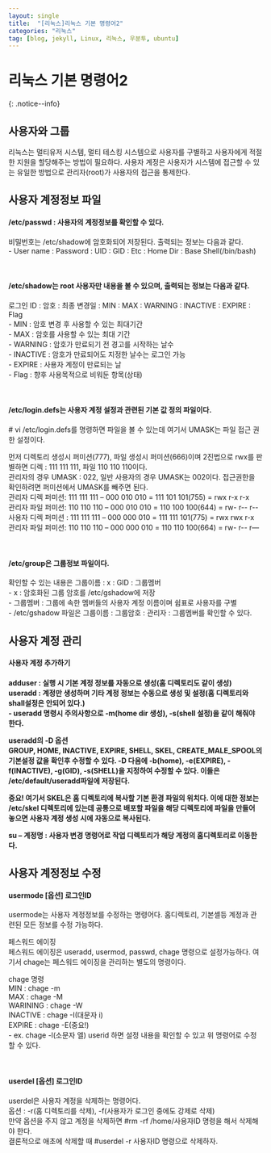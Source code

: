 ```yaml
---
layout: single
title:  "[리눅스]리눅스 기본 명령어2"
categories: "리눅스"
tag: [blog, jekyll, Linux, 리눅스, 우분투, ubuntu]
---
```

# 리눅스 기본 명령어2
{: .notice--info}

## 사용자와 그룹
<p>리눅스는 멀티유저 시스템, 멀티 테스킹 시스템으로 사용자를 구별하고 사용자에게 적절한 지원을 할당해주는 방법이 필요하다. 사용자 계정은 사용자가 시스템에 접근할 수 있는 유일한 방법으로 관리자(root)가 사용자의 접근을 통제한다.</p>

## 사용자 계정정보 파일
<h4>/etc/passwd : 사용자의 계정정보를 확인할 수 있다.</h4>
<p>비밀번호는 /etc/shadow에 암호화되어 저장된다. 출력되는 정보는 다음과 같다.
<br>- User name : Password : UID : GID : Etc : Home Dir : Base Shell(/bin/bash)</p>
<br>
<h4>/etc/shadow는 root 사용자만 내용을 볼 수 있으며, 출력되는 정보는 다음과 같다.</h4>
<p>로그인 ID : 암호 : 최종 변경일 : MIN : MAX : WARNING : INACTIVE : EXPIRE : Flag
<br> - MIN : 암호 변경 후 사용할 수 있는 최대기간
<br> - MAX : 암호를 사용할 수 있는 최대 기간
<br> - WARNING : 암호가 만료되기 전 경고를 시작하는 날수
<br> - INACTIVE : 암호가 만료되어도 지정한 날수는 로그인 가능
<br> - EXPIRE : 사용자 계정이 만료되는 날
<br> - Flag : 향후 사용목적으로 비워둔 항목(상태)</p>
<br>
<h4>/etc/login.defs는 사용자 계정 설정과 관련된 기본 값 정의 파일이다.</h4>
<p># vi /etc/login.defs를 명령하면 파일을 볼 수 있는데 여기서 UMASK는 파일 접근 권한 설정이다.</p>
<p>먼저 디렉토리 생성시 퍼미션(777), 파일 생성시 퍼미션(666)이며 2진법으로 rwx를 판별하면 디렉 : 111 111 111, 파일 110 110 110이다. 
<br>관리자의 경우 UMASK : 022, 일반 사용자의 경우 UMASK는 002이다. 접근권한을 확인하려면 퍼미션에서 UMASK를 빼주면 된다. 
<br>관리자 디렉 퍼미션: 111 111 111 – 000 010 010 = 111 101 101(755) = rwx r-x r-x 
<br>관리자 파일 퍼미션: 110 110 110 – 000 010 010 = 110 100 100(644) = rw- r-- r-- 
<br>사용자 디렉 퍼미션 : 111 111 111 – 000 000 010 = 111 111 101(775) = rwx rwx r-x 
<br>관리자 파일 퍼미션: 110 110 110 – 000 000 010 = 110 110 100(664) = rw- r-- r—</p>
<br>
<h4>/etc/group은 그룹정보 파일이다.</h4>
<p>확인할 수 있는 내용은 그룹이름 : x : GID : 그룹멤버
<br> - x : 암호화된 그룹 암호를 /etc/gshadow에 저장
<br> - 그룹멤버 : 그룹에 속한 멤버들의 사용자 계정 이름이며 쉼표로 사용자를 구별
<br> - /etc/gshadow 파일은 그룹이름 : 그룹암호 : 관리자 : 그룹멤버를 확인할 수 있다.</p>

## 사용자 계정 관리
<h4>사용자 계정 추가하기<h4>
<p>adduser : 실행 시 기본 계정 정보를 자동으로 생성(홈 디렉토리도 같이 생성)
<br>useradd : 계정만 생성하며 기타 계정 정보는 수동으로 생성 및 설정(홈 디렉토리와 shall설정은 안되어 있다.)
<br> - useradd 명령시 주의사항으로 -m(home dir 생성), -s(shell 설정)을 같이 해줘야 한다.</p>

<p>useradd의 -D 옵션
<br>GROUP, HOME, INACTIVE, EXPIRE, SHELL, SKEL, CREATE_MALE_SPOOL의 기본설정 값을 확인후 수정할 수 있다. -D 다음에 -b(home), -e(EXPIRE), -f(INACTIVE), -g(GID), -s(SHELL)을 지정하여 수정할 수 있다. 이들은 /etc/default/useradd파일에 저장된다.</p>
<p>중요! 여기서 SKEL은 홈 디렉토리에 복사할 기본 환경 파일의 위치다. 이에 대한 정보는 /etc/skel 디렉토리에 있는데 공통으로 배포할 파일을 해당 디렉토리에 파일을 만들어 놓으면 사용자 계정 생성 시에 자동으로 복사된다.</p>
<p>su – 계정명 : 사용자 변경 명령어로 작업 디렉토리가 해당 계정의 홈디렉토리로 이동한다.</p>

## 사용자 계정정보 수정
<h4>usermode [옵션] 로그인ID</h4>

<p>usermode는 사용자 계정정보를 수정하는 명령어다. 홈디렉토리, 기본셸등 계정과 관련된 모든 정보를 수정 가능하다.</p>
<p>페스워드 에이징
<br>페스워드 에이징은 useradd, usermod, passwd, chage 명령으로 설정가능하다. 여기서 chage는 페스워드 에이징을 관리하는 별도의 명령이다.</p>
<p>chage 명령
<br>MIN : chage -m
<br>MAX : chage -M
<br>WARINING : chage -W
<br>INACTIVE : chage -I(대문자 i)
<br>EXPIRE : chage -E(중요!)
<br> - ex. chage -l(소문자 엘) userid 하면 설정 내용을 확인할 수 있고 위 명령어로 수정할 수 있다.</p>
<br>
<h4>userdel [옵션] 로그인ID</h4>
<p>userdel은 사용자 계정을 삭제하는 명령어다. 
<br>옵션 : -r(홈 디렉토리를 삭제), -f(사용자가 로그인 중에도 강제로 삭제)
<br>만약 옵션을 주지 않고 계정을 삭제하면 #rm -rf /home/사용자ID 명령을 해서 삭제해야 한다. <br>결론적으로 애초에 삭제할 때 #userdel -r 사용자ID 명령으로 삭제하자.</p>
